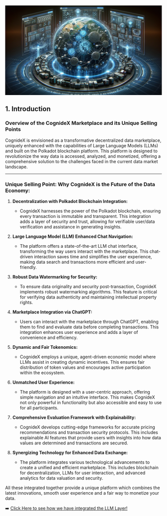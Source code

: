 ![Alt text](Assets/1..png)

## 1. Introduction

### Overview of the CognideX Marketplace and its Unique Selling Points


CognideX is envisioned as a transformative decentralized data marketplace, uniquely enhanced with the capabilities of Large Language Models (LLMs) and built on the Polkadot blockchain platform. This platform is designed to revolutionize the way data is accessed, analyzed, and monetized, offering a comprehensive solution to the challenges faced in the current data market landscape.

---

### Unique Selling Point: Why CognideX is the Future of the Data Economy:

1. **Decentralization with Polkadot Blockchain Integration:**
   - CognideX harnesses the power of the Polkadot blockchain, ensuring every transaction is immutable and transparent. This integration adds a layer of security and trust, allowing for verifiable user/data verification and assistance in generating insights.

2. **Large Language Model (LLM) Enhanced Chat Navigation:**
   - The platform offers a state-of-the-art LLM chat interface, transforming the way users interact with the marketplace. This chat-driven interaction saves time and simplifies the user experience, making data search and transactions more efficient and user-friendly.

3. **Robust Data Watermarking for Security:**
   - To ensure data originality and security post-transaction, CognideX implements robust watermarking algorithms. This feature is critical for verifying data authenticity and maintaining intellectual property rights.

4. **Marketplace Integration via ChatGPT:**
   - Users can interact with the marketplace through ChatGPT, enabling them to find and evaluate data before completing transactions. This integration enhances user experience and adds a layer of convenience and efficiency.

5. **Dynamic and Fair Tokenomics:**
   - CognideX employs a unique, agent-driven economic model where LLMs assist in creating dynamic incentives. This ensures fair distribution of token values and encourages active participation within the ecosystem.

6. **Unmatched User Experience:**
   - The platform is designed with a user-centric approach, offering simple navigation and an intuitive interface. This makes CognideX not only powerful in functionality but also accessible and easy to use for all participants.

7. **Comprehensive Evaluation Framework with Explainability:**
   - CognideX develops cutting-edge frameworks for accurate pricing recommendations and transaction security protocols. This includes explainable AI features that provide users with insights into how data values are determined and transactions are secured.

8. **Synergizing Technology for Enhanced Data Exchange:**
   - The platform integrates various technological advancements to create a unified and efficient marketplace. This includes blockchain for decentralization, LLMs for user interaction, and advanced analytics for data valuation and security.


All these integrated together provide a unique platform which combines the latest innovations, smooth user experience and a fair way to monetize your data.

➡️ [Click Here to see how we have integrated the LLM Layer!](2-LLMChat.md) 

